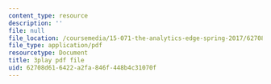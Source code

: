 ```yaml
---
content_type: resource
description: ''
file: null
file_location: /coursemedia/15-071-the-analytics-edge-spring-2017/62708d616422a2fa846f448b4c31070f_m0Yce2rtZJ8.pdf
file_type: application/pdf
resourcetype: Document
title: 3play pdf file
uid: 62708d61-6422-a2fa-846f-448b4c31070f
---
```

